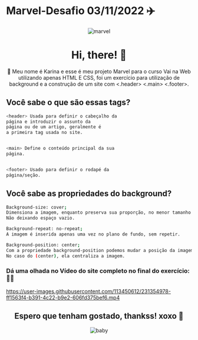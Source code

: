 # Marvel-Desafio 03/11/2022 ✈️ 

<div align="center">

![marvel](https://user-images.githubusercontent.com/113450612/231349070-c713bced-3db0-4c92-ae03-3d997266e1a6.gif)
</div>

<h1 align="center"> Hi, there! 👋 </h1>

<p align="center">🚀 Meu nome é Karina e esse é meu projeto Marvel para o curso Vai na Web utilizando apenas HTML E CSS, foi um exercício para utilização de background e a construção de um site com 
<.header> <.main> <.footer>. </p>




## Você sabe o que são essas tags?

```sh
<header> Usada para definir o cabeçalho da
página e introduzir o assunto da
página ou de um artigo, geralmente é
a primeira tag usada no site.


<main> Define o conteúdo principal da sua
página.


<footer> Usado para definir o rodapé da
página/seção.
```

## Você sabe as propriedades do background?
```sh
Background-size: cover;
Dimensiona a imagem, enquanto preserva sua proporção, no menor tamanho possível para preencher o contêiner. 
Não deixando espaço vazio.

Background-repeat: no-repeat;
A imagem é inserida apenas uma vez no plano de fundo, sem repetir.

Background-position: center;
Com a propriedade background-position podemos mudar a posição da imagem do background. 
No caso do (center), ela centraliza a imagem.
```

### Dá uma olhada no Vídeo do site completo no final do exercício: 🫰🏻


https://user-images.githubusercontent.com/113450612/231354978-ff1563f4-b391-4c22-b9e2-606fd375bef6.mp4

<h2 align="center"> Espero que tenham gostado, thankss! xoxo 👋 </h2>

<div align="center">

![baby](https://user-images.githubusercontent.com/113450612/231355137-cfdf5e28-4168-4163-92e9-5d70f7f3333d.gif)
</div>

